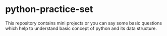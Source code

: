# python-practice-set
This repository contains mini projects or you can say some basic questions which help to understand basic concept of python and its data structure.
